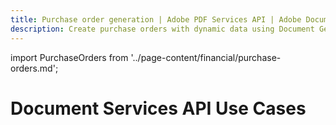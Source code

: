 ```yaml
---
title: Purchase order generation | Adobe PDF Services API | Adobe Document Services
description: Create purchase orders with dynamic data using Document Generation services. Our PDF Services API helps you create, convert, OCR PDFs and more. Free 6-month trial. Learn more today.
---
```


import PurchaseOrders from '../page-content/financial/purchase-orders.md';


<Hero slots="heading" variant="fullwidth" theme="dark"  customLayout className="herobgImage Hero-Banner"/>

# Document Services API Use Cases


<MenuWrapperComponent  slots="content"  repeat="1" theme="lightest" className="Purchase-Orders"/>

<PurchaseOrders />